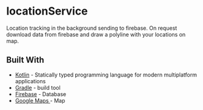 # locationService
Location tracking in the background sending to firebase. On request download data from firebase and draw a polyline with your locations on map.
## Built With
* [Kotlin](https://kotlinlang.org) - Statically typed programming language
for modern multiplatform applications
* [Gradle](https://gradle.org) - build tool
* [Firebase](https://firebase.google.com/) - Database
* [Google Maps ](https://developers.google.com/maps/) - Map
